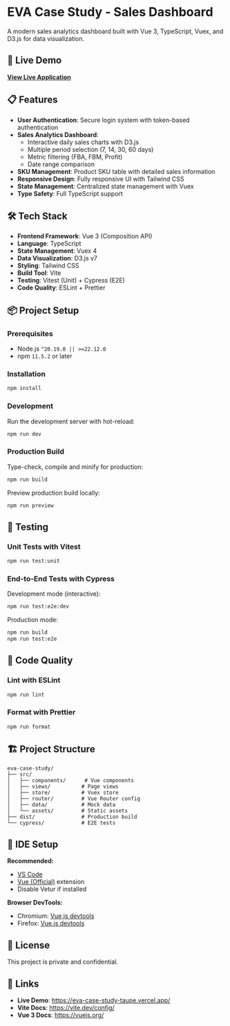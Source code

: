 # EVA Case Study - Sales Dashboard

A modern sales analytics dashboard built with Vue 3, TypeScript, Vuex, and D3.js for data visualization.

## 🚀 Live Demo

**[View Live Application](https://eva-case-study-taupe.vercel.app/)**

## 📋 Features

- **User Authentication**: Secure login system with token-based authentication
- **Sales Analytics Dashboard**:
  - Interactive daily sales charts with D3.js
  - Multiple period selection (7, 14, 30, 60 days)
  - Metric filtering (FBA, FBM, Profit)
  - Date range comparison
- **SKU Management**: Product SKU table with detailed sales information
- **Responsive Design**: Fully responsive UI with Tailwind CSS
- **State Management**: Centralized state management with Vuex
- **Type Safety**: Full TypeScript support

## 🛠️ Tech Stack

- **Frontend Framework**: Vue 3 (Composition API)
- **Language**: TypeScript
- **State Management**: Vuex 4
- **Data Visualization**: D3.js v7
- **Styling**: Tailwind CSS
- **Build Tool**: Vite
- **Testing**: Vitest (Unit) + Cypress (E2E)
- **Code Quality**: ESLint + Prettier

## 📦 Project Setup

### Prerequisites

- Node.js `^20.19.0 || >=22.12.0`
- npm `11.5.2` or later

### Installation

```sh
npm install
```

### Development

Run the development server with hot-reload:

```sh
npm run dev
```

### Production Build

Type-check, compile and minify for production:

```sh
npm run build
```

Preview production build locally:

```sh
npm run preview
```

## 🧪 Testing

### Unit Tests with Vitest

```sh
npm run test:unit
```

### End-to-End Tests with Cypress

Development mode (interactive):

```sh
npm run test:e2e:dev
```

Production mode:

```sh
npm run build
npm run test:e2e
```

## 🔧 Code Quality

### Lint with ESLint

```sh
npm run lint
```

### Format with Prettier

```sh
npm run format
```

## 🏗️ Project Structure

```
eva-case-study/
├── src/
│   ├── components/      # Vue components
│   ├── views/          # Page views
│   ├── store/          # Vuex store
│   ├── router/         # Vue Router config
│   ├── data/           # Mock data
│   └── assets/         # Static assets
├── dist/               # Production build
└── cypress/            # E2E tests
```

## 🎨 IDE Setup

**Recommended:**
- [VS Code](https://code.visualstudio.com/)
- [Vue (Official)](https://marketplace.visualstudio.com/items?itemName=Vue.volar) extension
- Disable Vetur if installed

**Browser DevTools:**
- Chromium: [Vue.js devtools](https://chromewebstore.google.com/detail/vuejs-devtools/nhdogjmejiglipccpnnnanhbledajbpd)
- Firefox: [Vue.js devtools](https://addons.mozilla.org/en-US/firefox/addon/vue-js-devtools/)

## 📝 License

This project is private and confidential.

## 🔗 Links

- **Live Demo**: https://eva-case-study-taupe.vercel.app/
- **Vite Docs**: https://vite.dev/config/
- **Vue 3 Docs**: https://vuejs.org/
